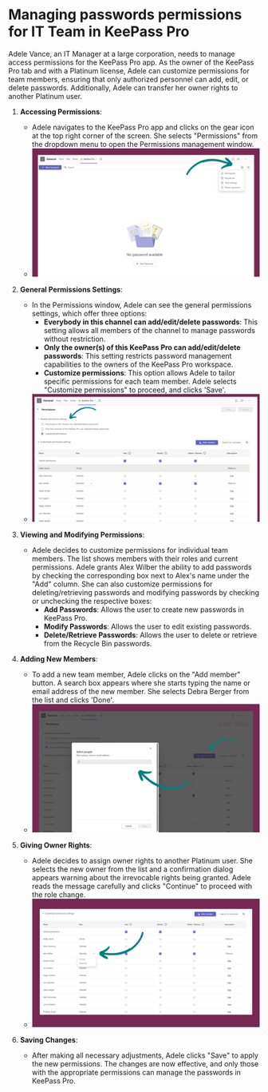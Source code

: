 # Managing passwords permissions for IT Team in KeePass Pro

Adele Vance, an IT Manager at a large corporation, needs to manage access permissions for the KeePass Pro app. As the owner of the KeePass Pro tab and with a Platinum license, Adele can customize permissions for team members, ensuring that only authorized personnel can add, edit, or delete passwords. Additionally, Adele can transfer her owner rights to another Platinum user.

1. **Accessing Permissions**:
   - Adele navigates to the KeePass Pro app and clicks on the gear icon at the top right corner of the screen. She selects "Permissions" from the dropdown menu to open the Permissions management window.
   - ![Screenshot 1](../../../.vuepress/public/assets/img/teams-pro/keepass-pro/1.png)

2. **General Permissions Settings**:
   - In the Permissions window, Adele can see the general permissions settings, which offer three options:
     - **Everybody in this channel can add/edit/delete passwords**: This setting allows all members of the channel to manage passwords without restriction.
     - **Only the owner(s) of this KeePass Pro can add/edit/delete passwords**: This setting restricts password management capabilities to the owners of the KeePass Pro workspace.
     - **Customize permissions**: This option allows Adele to tailor specific permissions for each team member. Adele selects "Customize permissions" to proceed, and clicks 'Save'.
   - ![Screenshot 2](../../../.vuepress/public/assets/img/teams-pro/keepass-pro/2.png)

3. **Viewing and Modifying Permissions**:
   - Adele decides to customize permissions for individual team members. The list shows members with their roles and current permissions. Adele grants Alex Wilber the ability to add passwords by checking the corresponding box next to Alex's name under the "Add" column. She can also customize permissions for deleting/retrieving passwords and modifying passwords by checking or unchecking the respective boxes:
     - **Add Passwords**: Allows the user to create new passwords in KeePass Pro.
     - **Modify Passwords**: Allows the user to edit existing passwords.
     - **Delete/Retrieve Passwords**: Allows the user to delete or retrieve from the Recycle Bin passwords.

4. **Adding New Members**:
   - To add a new team member, Adele clicks on the "Add member" button. A search box appears where she starts typing the name or email address of the new member. She selects Debra Berger from the list and clicks 'Done'.
   - ![Screenshot 3](../../../.vuepress/public/assets/img/teams-pro/keepass-pro/3.png)

5. **Giving Owner Rights**:
   - Adele decides to assign owner rights to another Platinum user. She selects the new owner from the list and a confirmation dialog appears warning about the irrevocable rights being granted. Adele reads the message carefully and clicks "Continue" to proceed with the role change.
   - ![Screenshot 4](../../../.vuepress/public/assets/img/teams-pro/keepass-pro/4.png)

6. **Saving Changes**:
   - After making all necessary adjustments, Adele clicks "Save" to apply the new permissions. The changes are now effective, and only those with the appropriate permissions can manage the passwords in KeePass Pro.

<Hubspot />